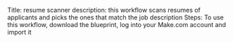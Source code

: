 Title: resume scanner
description: this workflow scans resumes of applicants and picks the ones that match the job description
Steps: To use this workflow, download the blueprint, log into your Make.com account and import it
